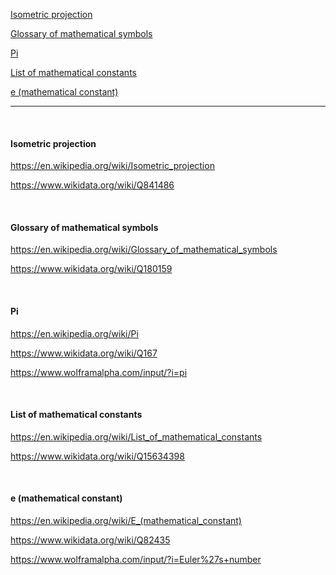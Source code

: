 [Isometric projection](#isometric-projection)

[Glossary of mathematical symbols](#glossary-of-mathematical-symbols)

[Pi](#pi)

[List of mathematical constants](#list-of-mathematical-constants)

[e (mathematical constant)](#e-mathematical-constant)

<hr>

<br>

#### Isometric projection
https://en.wikipedia.org/wiki/Isometric_projection

https://www.wikidata.org/wiki/Q841486

<br>

#### Glossary of mathematical symbols
https://en.wikipedia.org/wiki/Glossary_of_mathematical_symbols

https://www.wikidata.org/wiki/Q180159

<br>

#### Pi
https://en.wikipedia.org/wiki/Pi

https://www.wikidata.org/wiki/Q167

https://www.wolframalpha.com/input/?i=pi

<br>

#### List of mathematical constants
https://en.wikipedia.org/wiki/List_of_mathematical_constants

https://www.wikidata.org/wiki/Q15634398

<br>

#### e (mathematical constant)
https://en.wikipedia.org/wiki/E_(mathematical_constant)

https://www.wikidata.org/wiki/Q82435

https://www.wolframalpha.com/input/?i=Euler%27s+number
